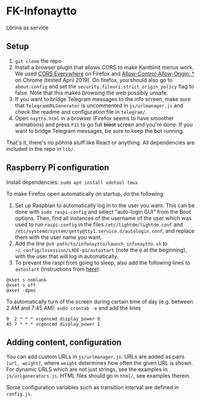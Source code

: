 # FK-Infonaytto

Lörinä as service

## Setup

1. `git clone` the repo
1. Install a browser plugin that allows CORS to make Kanttiinit menus work. We used [CORS Everywhere](https://addons.mozilla.org/fi/firefox/addon/cors-everywhere/) on Firefox and [Allow-Control-Allow-Origin: *](https://chrome.google.com/webstore/detail/allow-control-allow-origi/nlfbmbojpeacfghkpbjhddihlkkiljbi) on Chrome (tested April 2019). On firefox, you should also go to `about:config` and set the `security.fileuri.strict_origin_policy` flag to false. Note that this makes browsing the web possibly unsafe.
1. If you want to bridge Telegram messages to the info screen, make sure that `TelegramURLGenerator` is uncommented in `js/urlmanager.js` and check the readme and configuration file in `telegram/`.
1. Open `naytto.html` in a browser (Firefox seems to have smoother animations) and press `F11` to go full ~~blast~~ screen and you're done. If you want to bridge Telegram messages, be sure to keep the bot running.

That's it, there's no pöhinä stuff like React or anything. All dependencies are included in the repo in `lib/`.

## Raspberry Pi configuration
Install dependencies: `sudo apt install xdotool tmux`

To make Firefox open automatically on startup, do the following:
1. Set up Raspbian to automatically log in to the user you want. This can be done with `sudo raspi-config` and select "auto-login GUI" from the Boot options. Then, find all instances of the username of the user which was used to run `raspi-config` in the files `/etc/lightdm/lightdm.conf` and `/etc/systemd/system/getty@tty1.service.d/autologin.conf`, and replace them with the user name you want.
1. Add the line `@sh path/to/infonaytto/launch_infonaytto.sh` to `~/.config/lxsession/LXDE-pi/autostart` (note the `@` at the beginning), with the user that will log in automatically.
1. To prevent the raspi from going to sleep, also add the following lines to `autostart` (instructions from [here](https://www.bitpi.co/2015/02/14/prevent-raspberry-pi-from-sleeping/)):
```
@xset s noblank
@xset s off
@xset -dpms
```

To automatically turn of the screen during certain time of day (e.g. between 2 AM and 7:45 AM): `sudo crontab -e` and add the lines
```
0  2 * * * vcgencmd display_power 0
45 7 * * * vcgencmd display_power 1
```

## Adding content, configuration

You can add custom URLs in `js/urlmanager.js`. URLs are added as pairs `[url, weight]`, where `weight` determines how often the given URL is shown.
For dynamic URLS which are not just strings, see the examples in `js/urlgenerators.js`.
HTML files should go in `html/`, see examples therein.

Some configuration variables such as transition interval are defined in `config.js`.
